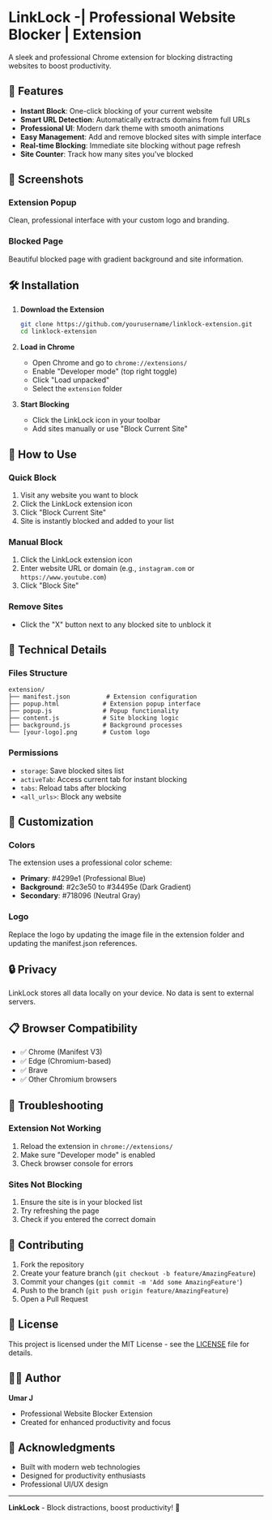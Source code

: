 # LinkLock -| Professional Website Blocker | Extension

A sleek and professional Chrome extension for blocking distracting websites to boost productivity.

## 🚀 Features

- **Instant Block**: One-click blocking of your current website
- **Smart URL Detection**: Automatically extracts domains from full URLs
- **Professional UI**: Modern dark theme with smooth animations
- **Easy Management**: Add and remove blocked sites with simple interface
- **Real-time Blocking**: Immediate site blocking without page refresh
- **Site Counter**: Track how many sites you've blocked

## 📸 Screenshots

### Extension Popup
Clean, professional interface with your custom logo and branding.

### Blocked Page
Beautiful blocked page with gradient background and site information.

## 🛠️ Installation

1. **Download the Extension**
   ```bash
   git clone https://github.com/yourusername/linklock-extension.git
   cd linklock-extension
   ```

2. **Load in Chrome**
   - Open Chrome and go to `chrome://extensions/`
   - Enable "Developer mode" (top right toggle)
   - Click "Load unpacked"
   - Select the `extension` folder

3. **Start Blocking**
   - Click the LinkLock icon in your toolbar
   - Add sites manually or use "Block Current Site"

## 🎯 How to Use

### Quick Block
1. Visit any website you want to block
2. Click the LinkLock extension icon
3. Click "Block Current Site"
4. Site is instantly blocked and added to your list

### Manual Block
1. Click the LinkLock extension icon
2. Enter website URL or domain (e.g., `instagram.com` or `https://www.youtube.com`)
3. Click "Block Site"

### Remove Sites
- Click the "X" button next to any blocked site to unblock it

## 🔧 Technical Details

### Files Structure
```
extension/
├── manifest.json          # Extension configuration
├── popup.html            # Extension popup interface
├── popup.js              # Popup functionality
├── content.js            # Site blocking logic
├── background.js         # Background processes
└── [your-logo].png       # Custom logo
```

### Permissions
- `storage`: Save blocked sites list
- `activeTab`: Access current tab for instant blocking
- `tabs`: Reload tabs after blocking
- `<all_urls>`: Block any website

## 🎨 Customization

### Colors
The extension uses a professional color scheme:
- **Primary**: #4299e1 (Professional Blue)
- **Background**: #2c3e50 to #34495e (Dark Gradient)
- **Secondary**: #718096 (Neutral Gray)

### Logo
Replace the logo by updating the image file in the extension folder and updating the manifest.json references.

## 🔒 Privacy

LinkLock stores all data locally on your device. No data is sent to external servers.

## 📋 Browser Compatibility

- ✅ Chrome (Manifest V3)
- ✅ Edge (Chromium-based)
- ✅ Brave
- ✅ Other Chromium browsers

## 🐛 Troubleshooting

### Extension Not Working
1. Reload the extension in `chrome://extensions/`
2. Make sure "Developer mode" is enabled
3. Check browser console for errors

### Sites Not Blocking
1. Ensure the site is in your blocked list
2. Try refreshing the page
3. Check if you entered the correct domain

## 🤝 Contributing

1. Fork the repository
2. Create your feature branch (`git checkout -b feature/AmazingFeature`)
3. Commit your changes (`git commit -m 'Add some AmazingFeature'`)
4. Push to the branch (`git push origin feature/AmazingFeature`)
5. Open a Pull Request

## 📝 License

This project is licensed under the MIT License - see the [LICENSE](LICENSE) file for details.

## 👨‍💻 Author

**Umar J**
- Professional Website Blocker Extension
- Created for enhanced productivity and focus

## 🙏 Acknowledgments

- Built with modern web technologies
- Designed for productivity enthusiasts
- Professional UI/UX design

---

**LinkLock** - Block distractions, boost productivity! 🚀
